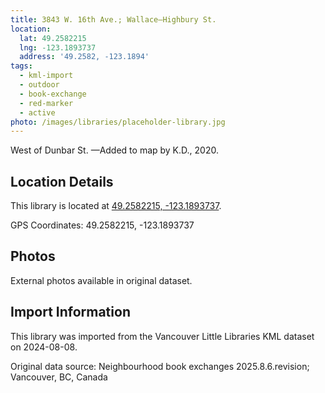 ```yaml
---
title: 3843 W. 16th Ave.; Wallace—Highbury St.
location:
  lat: 49.2582215
  lng: -123.1893737
  address: '49.2582, -123.1894'
tags:
  - kml-import
  - outdoor
  - book-exchange
  - red-marker
  - active
photo: /images/libraries/placeholder-library.jpg
---
```

West of Dunbar St.
—Added to map by K.D., 2020.

## Location Details

This library is located at [49.2582215, -123.1893737](https://www.google.com/maps?q=49.2582215,-123.1893737).

GPS Coordinates: 49.2582215, -123.1893737

## Photos

External photos available in original dataset.

## Import Information

This library was imported from the Vancouver Little Libraries KML dataset on 2024-08-08.

Original data source: Neighbourhood book exchanges 2025.8.6.revision; Vancouver, BC, Canada
